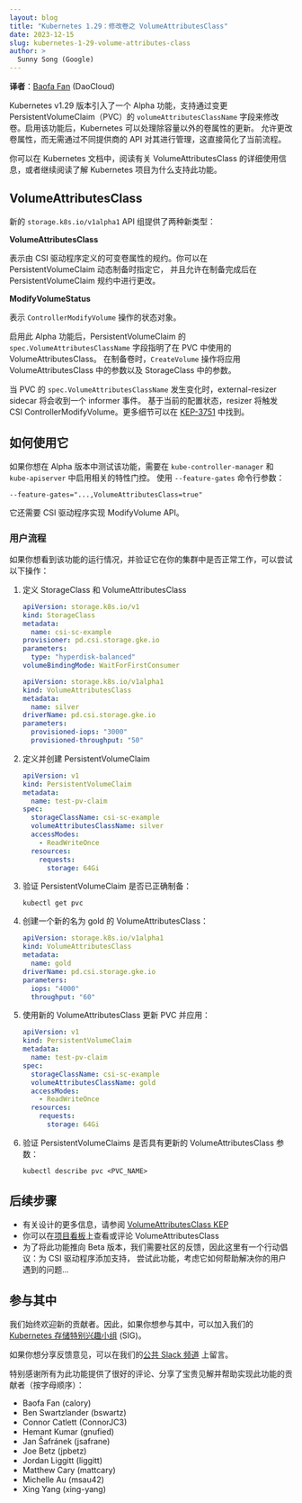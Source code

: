 ```yaml
---
layout: blog
title: "Kubernetes 1.29：修改卷之 VolumeAttributesClass"
date: 2023-12-15
slug: kubernetes-1-29-volume-attributes-class
author: >
  Sunny Song (Google)
---
```

<!--
layout: blog
title: "Kubernetes 1.29: VolumeAttributesClass for Volume Modification"
date: 2023-12-15
slug: kubernetes-1-29-volume-attributes-class
-->

**译者**：[Baofa Fan](https://github.com/carlory) (DaoCloud)

<!--
The v1.29 release of Kubernetes introduced an alpha feature to support modifying a volume
by changing the `volumeAttributesClassName` that was specified for a PersistentVolumeClaim (PVC).
With the feature enabled, Kubernetes can handle updates of volume attributes other than capacity.
Allowing volume attributes to be changed without managing it through different
provider's APIs directly simplifies the current flow.

You can read about VolumeAttributesClass usage details in the Kubernetes documentation 
or you can read on to learn about why the Kubernetes project is supporting this feature.
-->
Kubernetes v1.29 版本引入了一个 Alpha 功能，支持通过变更 PersistentVolumeClaim（PVC）的 
`volumeAttributesClassName` 字段来修改卷。启用该功能后，Kubernetes 可以处理除容量以外的卷属性的更新。
允许更改卷属性，而无需通过不同提供商的 API 对其进行管理，这直接简化了当前流程。

你可以在 Kubernetes 文档中，阅读有关 VolumeAttributesClass 的详细使用信息，或者继续阅读了解 
Kubernetes 项目为什么支持此功能。

## VolumeAttributesClass

<!--
The new `storage.k8s.io/v1alpha1` API group provides two new types:
-->
新的 `storage.k8s.io/v1alpha1` API 组提供了两种新类型：

**VolumeAttributesClass**

<!-- 
Represents a specification of mutable volume attributes defined by the CSI driver.
The class can be specified during dynamic provisioning of PersistentVolumeClaims,
and changed in the PersistentVolumeClaim spec after provisioning. 
-->
表示由 CSI 驱动程序定义的可变卷属性的规约。你可以在 PersistentVolumeClaim 动态制备时指定它，
并且允许在制备完成后在 PersistentVolumeClaim 规约中进行更改。

**ModifyVolumeStatus**

<!--
Represents the status object of `ControllerModifyVolume` operation.
-->
表示 `ControllerModifyVolume` 操作的状态对象。

<!--
With this alpha feature enabled, the spec of PersistentVolumeClaim defines VolumeAttributesClassName
that is used in the PVC. At volume provisioning, the `CreateVolume` operation will apply the parameters in the
VolumeAttributesClass along with the parameters in the StorageClass.
-->

启用此 Alpha 功能后，PersistentVolumeClaim 的 `spec.VolumeAttributesClassName` 字段指明了在 PVC 中使用的 VolumeAttributesClass。
在制备卷时，`CreateVolume` 操作将应用 VolumeAttributesClass 中的参数以及 StorageClass 中的参数。

<!--
When there is a change of volumeAttributesClassName in the PVC spec,
the external-resizer sidecar will get an informer event. Based on the current state of the configuration,
the resizer will trigger a CSI ControllerModifyVolume.
More details can be found in [KEP-3751](https://github.com/kubernetes/enhancements/blob/master/keps/sig-storage/3751-volume-attributes-class/README.md).
-->
当 PVC 的 `spec.VolumeAttributesClassName` 发生变化时，external-resizer sidecar 将会收到一个 informer 事件。
基于当前的配置状态，resizer 将触发 CSI ControllerModifyVolume。更多细节可以在 
[KEP-3751](https://github.com/kubernetes/enhancements/blob/master/keps/sig-storage/3751-volume-attributes-class/README.md) 中找到。

<!--
## How to use it

If you want to test the feature whilst it's alpha, you need to enable the relevant feature gate
in the `kube-controller-manager` and the `kube-apiserver`. Use the `--feature-gates` command line argument:
-->
## 如何使用它

如果你想在 Alpha 版本中测试该功能，需要在 `kube-controller-manager` 和 `kube-apiserver` 中启用相关的特性门控。
使用 `--feature-gates` 命令行参数：

```
--feature-gates="...,VolumeAttributesClass=true"
```

<!--
It also requires that the CSI driver has implemented the ModifyVolume API.
-->
它还需要 CSI 驱动程序实现 ModifyVolume API。

<!-- 
### User flow

If you would like to see the feature in action and verify it works fine in your cluster, here's what you can try:
-->
### 用户流程

如果你想看到该功能的运行情况，并验证它在你的集群中是否正常工作，可以尝试以下操作：

<!-- 
1. Define a StorageClass and VolumeAttributesClass
-->
1. 定义 StorageClass 和 VolumeAttributesClass

   ```yaml
   apiVersion: storage.k8s.io/v1
   kind: StorageClass
   metadata:
     name: csi-sc-example
   provisioner: pd.csi.storage.gke.io
   parameters:
     type: "hyperdisk-balanced"
   volumeBindingMode: WaitForFirstConsumer
   ```


   ```yaml
   apiVersion: storage.k8s.io/v1alpha1
   kind: VolumeAttributesClass
   metadata:
     name: silver
   driverName: pd.csi.storage.gke.io
   parameters:
     provisioned-iops: "3000"
     provisioned-throughput: "50"
   ```

<!-- 
2. Define and create the PersistentVolumeClaim
-->
2. 定义并创建 PersistentVolumeClaim

   ```yaml
   apiVersion: v1
   kind: PersistentVolumeClaim
   metadata:
     name: test-pv-claim
   spec:
     storageClassName: csi-sc-example
     volumeAttributesClassName: silver
     accessModes:
       - ReadWriteOnce
     resources:
       requests:
         storage: 64Gi
   ```

<!--
3. Verify that the PersistentVolumeClaim is now provisioned correctly with:
--> 
3. 验证 PersistentVolumeClaim 是否已正确制备：

   ```
   kubectl get pvc
   ```

<!--
4. Create a new VolumeAttributesClass gold:
-->
4. 创建一个新的名为 gold 的 VolumeAttributesClass：

   ```yaml
   apiVersion: storage.k8s.io/v1alpha1
   kind: VolumeAttributesClass
   metadata:
     name: gold
   driverName: pd.csi.storage.gke.io
   parameters:
     iops: "4000"
     throughput: "60"
   ```

<!--
5. Update the PVC with the new VolumeAttributesClass and apply:
-->
5. 使用新的 VolumeAttributesClass 更新 PVC 并应用：

   ```yaml
   apiVersion: v1
   kind: PersistentVolumeClaim
   metadata:
     name: test-pv-claim
   spec:
     storageClassName: csi-sc-example
     volumeAttributesClassName: gold
     accessModes:
       - ReadWriteOnce
     resources:
       requests:
         storage: 64Gi
   ```

<!--
6. Verify that PersistentVolumeClaims has the updated VolumeAttributesClass parameters with:
-->
6. 验证 PersistentVolumeClaims 是否具有更新的 VolumeAttributesClass 参数：

   ```
   kubectl describe pvc <PVC_NAME>
   ```

<!--
## Next steps

* See the [VolumeAttributesClass KEP](https://kep.k8s.io/3751) for more information on the design
* You can view or comment on the [project board](https://github.com/orgs/kubernetes-csi/projects/72) for VolumeAttributesClass
* In order to move this feature towards beta, we need feedback from the community,
  so here's a call to action: add support to the CSI drivers, try out this feature,
  consider how it can help with problems that your users are having…
-->
## 后续步骤

* 有关设计的更多信息，请参阅 [VolumeAttributesClass KEP](https://kep.k8s.io/3751)
* 你可以在[项目看板](https://github.com/orgs/kubernetes-csi/projects/72)上查看或评论 VolumeAttributesClass
* 为了将此功能推向 Beta 版本，我们需要社区的反馈，因此这里有一个行动倡议：为 CSI 驱动程序添加支持，
  尝试此功能，考虑它如何帮助解决你的用户遇到的问题...

<!--
## Getting involved

We always welcome new contributors. So, if you would like to get involved, you can join our [Kubernetes Storage Special Interest Group](https://github.com/kubernetes/community/tree/master/sig-storage) (SIG).
-->
## 参与其中

我们始终欢迎新的贡献者。因此，如果你想参与其中，可以加入我们的
[Kubernetes 存储特别兴趣小组](https://github.com/kubernetes/community/tree/master/sig-storage) (SIG)。

<!--
If you would like to share feedback, you can do so on our [public Slack channel](https://app.slack.com/client/T09NY5SBT/C09QZFCE5).
-->
如果你想分享反馈意见，可以在我们的[公共 Slack 频道](https://app.slack.com/client/T09NY5SBT/C09QZFCE5) 上留言。

<!--
Special thanks to all the contributors that provided great reviews, shared valuable insight and helped implement this feature (alphabetical order):
-->
特别感谢所有为此功能提供了很好的评论、分享了宝贵见解并帮助实现此功能的贡献者（按字母顺序）：

*   Baofa Fan (calory)
*   Ben Swartzlander (bswartz)
*   Connor Catlett (ConnorJC3)
*   Hemant Kumar (gnufied)
*   Jan Šafránek (jsafrane)
*   Joe Betz (jpbetz)
*   Jordan Liggitt (liggitt)
*   Matthew Cary (mattcary)
*   Michelle Au (msau42)
*   Xing Yang (xing-yang)
